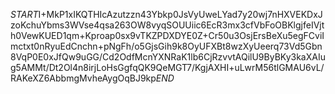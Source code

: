 $START$I+MkP1xIKQTHIcAzutzzn43Ybkp0JsVyUweLYad7y20wj7nHXVEKDxJzoKchuYbms3WVse4qsa263OW8vyqSOUUiic6EcR3mx3cfVbFoOBKlgjfeIVjth0VewKUED1qm+Kproap0sx9vTKZPDXDYE0Z+Cr50u3OsjErsBeXu5egFCviImctxt0nRyuEdCnchn+pNgFh/o5GjsGih9k8OyUFXBt8wzXyUeerq73Vd5Gbn8VqP0E0xJfQw9uGG/Cd2OdfMcnYXNRaK1lb6CjRzvvtAQilU9ByBKy3kaXAIug5AMMt/Dt2Ol4n8irjLoHsGgfqQK9QeMGT7/KgjAXHI+uLwrM56tlGMAU6vL/RAKeXZ6AbbmgMvheAygOqBJ9kp$END$